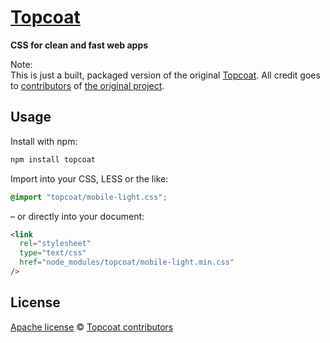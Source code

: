 [Topcoat][]
===========

**CSS for clean and fast web apps**

Note:  
This is just a built, packaged version of the original [Topcoat][]. All credit goes to [contributors](https://github.com/topcoat/topcoat/blob/master/contributors.txt) of [the original project](https://github.com/topcoat/topcoat).

[Topcoat]:  http://topcoat.io




Usage
-----

Install with npm:

```sh
npm install topcoat
```

Import into your CSS, LESS or the like:

```css
@import "topcoat/mobile-light.css";
```

– or directly into your document:

```html
<link
  rel="stylesheet"
  type="text/css"
  href="node_modules/topcoat/mobile-light.min.css"
/>
```




License
-------

[Apache license](https://github.com/topcoat/topcoat/blob/master/LICENSE) © [Topcoat contributors](https://github.com/topcoat/topcoat/blob/master/contributors.txt)
